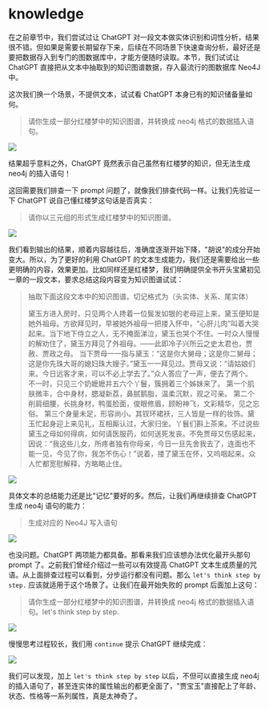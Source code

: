 # knowledge

在之前章节中，我们尝试过让 ChatGPT 对一段文本做实体识别和词性分析，结果很不错。但如果是需要长期留存下来，后续在不同场景下快速查询分析，最好还是要把数据存入到专门的图数据库中，才能方便随时读取。本节，我们试试让 ChatGPT 直接把从文本中抽取到的知识图谱数据，存入最流行的图数据库 Neo4J 中。

这次我们换一个场景，不提供文本，试试看 ChatGPT 本身已有的知识储备量如何。

> 请你生成一部分红楼梦中的知识图谱，并转换成 neo4j 格式的数据插入语句。

![](/images/awesome/knowledge-1.png)

结果超乎意料之外，ChatGPT 竟然表示自己虽然有红楼梦的知识，但无法生成 neo4j 的插入语句！

这回需要我们排查一下 prompt 问题了，就像我们排查代码一样。让我们先验证一下 ChatGPT 说自己懂红楼梦这句话是否真实：

> 请你以三元组的形式生成红楼梦中的知识图谱。

![](/images/awesome/knowledge-2.png)

我们看到输出的结果，顺着内容越往后，准确度逐渐开始下降，"胡说"的成分开始变大。所以，为了更好的利用 ChatGPT 的文本生成能力，我们还是需要给出一些更明确的内容，效果更加。比如同样还是红楼梦，我们明确提供全书开头宝黛初见一章的一段文本，要求总结这段内容变为知识图谱试试：

> 抽取下面这段文本中的知识图谱。切记格式为（头实体、关系、尾实体）
> 
> 黛玉方进入房时，只见两个人搀着一位鬓发如银的老母迎上来，黛玉便知是她外祖母。方欲拜见时，早被她外祖母一把搂入怀中，“心肝儿肉”叫着大哭起来。当下地下侍立之人，无不掩面涕泣，黛玉也哭个不住。一时众人慢慢的解劝住了，黛玉方拜见了外祖母。——此即冷子兴所云之史太君也，贾赦、贾政之母。
> 当下贾母一一指与黛玉：“这是你大舅母；这是你二舅母；这是你先珠大哥的媳妇珠大嫂子。”黛玉一一拜见过。贾母又说：“请姑娘们来。今日远客才来，可以不必上学去了。”众人答应了一声，便去了两个。
> 不一时，只见三个奶嬷嬷并五六个丫鬟，簇拥着三个姊妹来了。
> 第一个肌肤微丰，合中身材，腮凝新荔，鼻腻鹅脂，温柔沉默，观之可亲。
> 第二个削肩细腰，长挑身材，鸭蛋脸面，俊眼修眉，顾盼神飞，文彩精华，见之忘俗。
> 第三个身量未足，形容尚小。其钗环裙袄，三人皆是一样的妆饰。黛玉忙起身迎上来见礼，互相厮认过，大家归坐。丫鬟们斟上茶来。不过说些黛玉之母如何得病，如何请医服药，如何送死发丧。不免贾母又伤感起来，因说：“我这些儿女，所疼者独有你母亲，今日一旦先舍我去了，连面也不能一见，今见了你，我怎不伤心！”说着，搂了黛玉在怀，又呜咽起来。众人忙都宽慰解释，方略略止住。

![](/images/awesome/knowledge-3.png)

具体文本的总结能力还是比"记忆"要好的多。然后，让我们再继续排查 ChatGPT 生成 neo4j 语句的能力：

> 生成对应的 Neo4J 写入语句

![](/images/awesome/knowledge-4.png)

也没问题。ChatGPT 两项能力都具备。那看来我们应该想办法优化最开头那句 prompt 了。之前我们曾经介绍过一些可以有效提高 ChatGPT 文本生成质量的咒语。从上面排查过程可以看到，分步运行都没有问题。那么 `let's think step by step.` 应该就适用于这个场景了。让我们在最开始失败的 prompt 后面加上这句：

> 请你生成一部分红楼梦中的知识图谱，并转换成 neo4j 格式的数据插入语句。let's think step by step.

![](/images/awesome/knowledge-5.png)

慢慢思考过程较长，我们用 `continue` 提示 ChatGPT 继续完成：

![](/images/awesome/knowledge-6.png)

我们可以发现，加上 `let's think step by step` 以后，不但可以直接生成 neo4j 的插入语句了，甚至连实体的属性输出的都更全面了，"贾宝玉"直接配上了年龄、状态、性格等一系列属性，真是太神奇了。

